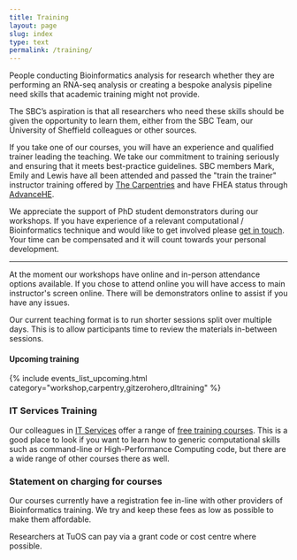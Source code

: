 ```yaml
---
title: Training
layout: page
slug: index
type: text
permalink: /training/
---
```


People conducting Bioinformatics analysis for research whether they are performing an RNA-seq analysis or creating a bespoke analysis pipeline need skills that academic training might not provide. 

The SBC’s aspiration is that all researchers who need these skills should be given the opportunity to learn them, either from the SBC Team, our University of Sheffield colleagues or other sources.

If you take one of our courses, you will have an experience and qualified trainer leading the teaching. We take our commitment to training seriously and ensuring that it meets best-practice guidelines. SBC members Mark, Emily and Lewis have all been attended and passed the "train the trainer" instructor training offered by [The Carpentries](https://carpentries.org/index.html) and have FHEA status through [AdvanceHE](https://www.advance-he.ac.uk/).

We appreciate the support of PhD student demonstrators during our workshops. If you have experience of a relevant computational / Bioinformatics technique and would like to get involved please [get in touch](/contact). Your time can be compensated and it will count towards your personal development.

---

At the moment our workshops have online and in-person attendance options available. If you chose to attend online you will have access to main instructor's screen online. There will be demonstrators online to assist if you have any issues.

Our current teaching format is to run shorter sessions split over multiple days. This is to allow participants time to review the materials in-between sessions.


#### Upcoming training

{% include events_list_upcoming.html category="workshop,carpentry,gitzerohero,dltraining" %}


### IT Services Training

Our colleagues in [IT Services](https://students.sheffield.ac.uk/it-services/research) offer a range of [free training courses](https://sites.google.com/sheffield.ac.uk/research-training/). This is a good place to look if you want to learn how to generic computational skills such as command-line or High-Performance Computing code, but there are a wide range of other courses there as well.

### Statement on charging for courses

Our courses currently have a registration fee in-line with other providers of Bioinformatics training. We try and keep these fees as low as possible to make them affordable.

Researchers at TuOS can pay via a grant code or cost centre where possible.